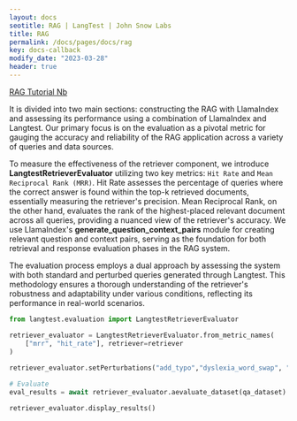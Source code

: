 ```yaml
---
layout: docs
seotitle: RAG | LangTest | John Snow Labs
title: RAG
permalink: /docs/pages/docs/rag
key: docs-callback
modify_date: "2023-03-28"
header: true
---
```


<div class="main-docs" markdown="1"><div class="h3-box" markdown="1">

[RAG Tutorial Nb](https://github.com/JohnSnowLabs/langtest/blob/chore/release/1.10.0/demo/tutorials/RAG/RAG_OpenAI.ipynb)

It is divided into two main sections: constructing the RAG with LlamaIndex and assessing its performance using a combination of LlamaIndex and Langtest. Our primary focus is on the evaluation as a pivotal metric for gauging the accuracy and reliability of the RAG application across a variety of queries and data sources.

To measure the effectiveness of the retriever component, we introduce **LangtestRetrieverEvaluator** utilizing two key metrics: `Hit Rate` and `Mean Reciprocal Rank (MRR)`. Hit Rate assesses the percentage of queries where the correct answer is found within the top-k retrieved documents, essentially measuring the retriever's precision. Mean Reciprocal Rank, on the other hand, evaluates the rank of the highest-placed relevant document across all queries, providing a nuanced view of the retriever's accuracy. We use LlamaIndex's **generate_question_context_pairs** module for creating relevant question and context pairs, serving as the foundation for both retrieval and response evaluation phases in the RAG system.

The evaluation process employs a dual approach by assessing the system with both standard and perturbed queries generated through Langtest. This methodology ensures a thorough understanding of the retriever's robustness and adaptability under various conditions, reflecting its performance in real-world scenarios.

```python
from langtest.evaluation import LangtestRetrieverEvaluator

retriever_evaluator = LangtestRetrieverEvaluator.from_metric_names(
    ["mrr", "hit_rate"], retriever=retriever
)
     
retriever_evaluator.setPerturbations("add_typo","dyslexia_word_swap", "add_ocr_typo") 

# Evaluate
eval_results = await retriever_evaluator.aevaluate_dataset(qa_dataset)

retriever_evaluator.display_results()

```





</div></div>